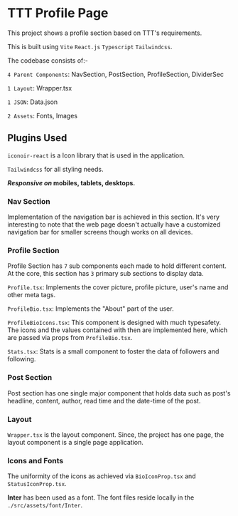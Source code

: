 # TTT Profile Page

This project shows a profile section based on TTT's requirements.

This is built using `Vite` `React.js` `Typescript` `Tailwindcss`.

The codebase consists of:-


`4 Parent Components`: NavSection, PostSection, ProfileSection, DividerSec

`1 Layout`: Wrapper.tsx

`1 JSON`: Data.json

`2 Assets`: Fonts, Images

## Plugins Used

`iconoir-react` is a Icon library that is used in the application.

`Tailwindcss` for all styling needs.

**_Responsive on_ mobiles, tablets, desktops.**

### Nav Section

Implementation of the navigation bar is achieved in this section. It's very interesting to note that the web page doesn't actually have a customized navigation bar for smaller screens though works on all devices.

### Profile Section

Profile Section has `7` sub components each made to hold different content. At the core, this section has `3` primary sub sections to display data.

`Profile.tsx`: Implements the cover picture, profile picture, user's name and other meta tags.

`ProfileBio.tsx`: Implements the "About" part of the user.

`ProfileBioIcons.tsx`: This component is designed with much typesafety. The icons and the values contained with then are implemented here, which are passed via props from `ProfileBio.tsx`.

`Stats.tsx`: Stats is a small component to foster the data of followers and following.

### Post Section

Post section has one single major component that holds data such as post's headline, content, author, read time and the date-time of the post.

### Layout

`Wrapper.tsx` is the layout component. Since, the project has one page, the layout component is a single page application.

### Icons and Fonts

The uniformity of the icons as achieved via `BioIconProp.tsx` and `StatusIconProp.tsx`.

**Inter** has been used as a font. The font files reside locally in the `./src/assets/font/Inter`.